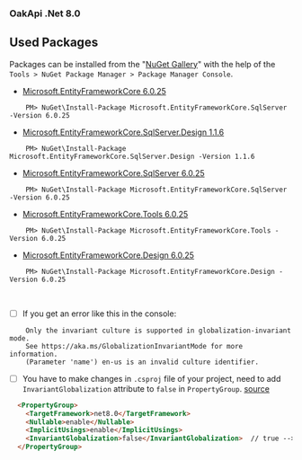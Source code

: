 ### OakApi .Net 8.0

## Used Packages
Packages can be installed from the "[NuGet Gallery](https://www.nuget.org/packages/Microsoft.AspNet.Identity.Core)" with the help of the `Tools > NuGet Package Manager > Package Manager Console`.

- [Microsoft.EntityFrameworkCore 6.0.25](https://www.nuget.org/packages/Microsoft.EntityFrameworkCore/6.0.25)
```
    PM> NuGet\Install-Package Microsoft.EntityFrameworkCore.SqlServer -Version 6.0.25
```
- [Microsoft.EntityFrameworkCore.SqlServer.Design 1.1.6](https://www.nuget.org/packages/Microsoft.EntityFrameworkCore.SqlServer.Design/1.1.6)
```
    PM> NuGet\Install-Package Microsoft.EntityFrameworkCore.SqlServer.Design -Version 1.1.6
```
- [Microsoft.EntityFrameworkCore.SqlServer 6.0.25](https://www.nuget.org/packages/Microsoft.EntityFrameworkCore.SqlServer/6.0.25)
```
    PM> NuGet\Install-Package Microsoft.EntityFrameworkCore.SqlServer -Version 6.0.25
```
- [Microsoft.EntityFrameworkCore.Tools 6.0.25](https://www.nuget.org/packages/Microsoft.EntityFrameworkCore.Tools/6.0.25)
```
    PM> NuGet\Install-Package Microsoft.EntityFrameworkCore.Tools -Version 6.0.25
```
- [Microsoft.EntityFrameworkCore.Design 6.0.25](https://www.nuget.org/packages/Microsoft.EntityFrameworkCore.Design/6.0.25)
```
    PM> NuGet\Install-Package Microsoft.EntityFrameworkCore.Design -Version 6.0.25
```

<br />

- [ ] If you get an error like this in the console:
```
    Only the invariant culture is supported in globalization-invariant mode. 
    See https://aka.ms/GlobalizationInvariantMode for more information. 
    (Parameter 'name') en-us is an invalid culture identifier.
```
- [ ] You have to make changes in `.csproj` file of your project, need to add `InvariantGlobalization` attribute to `false` in `PropertyGroup`. [source](https://stackoverflow.com/questions/76394279/scaffold-dbcontext-culturenotfoundexception-only-the-invariant-culture-is-sup)
```html
  <PropertyGroup>
    <TargetFramework>net8.0</TargetFramework>
    <Nullable>enable</Nullable>
    <ImplicitUsings>enable</ImplicitUsings>
    <InvariantGlobalization>false</InvariantGlobalization>  // true --> false
  </PropertyGroup>
``` 